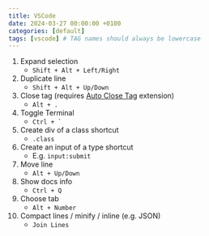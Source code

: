 ```yaml
---
title: VSCode
date: 2024-03-27 00:00:00 +0100
categories: [default]
tags: [vscode] # TAG names should always be lowercase
---
```


1. Expand selection
    - `Shift + Alt + Left/Right`
2. Duplicate line
    - `Shift + Alt + Up/Down`
3. Close tag (requires [Auto Close Tag](https://marketplace.visualstudio.com/items?itemName=formulahendry.auto-close-tag) extension)
    - `Alt + .`
4. Toggle Terminal
    - `` Ctrl + `  ``
5. Create div of a class shortcut
    - `.class`
6. Create an input of a type shortcut
    - E.g. `input:submit`
7. Move line
    - `Alt + Up/Down`
8. Show docs info
    - `Ctrl + Q`
9. Choose tab
    - `Alt + Number`
10. Compact lines / minify / inline (e.g. JSON)
    - `Join Lines`
